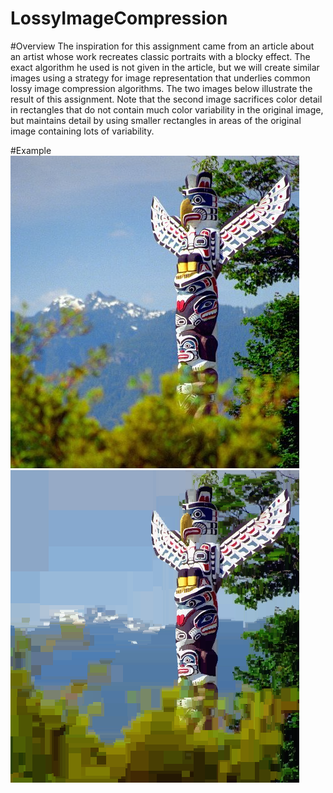 # LossyImageCompression
#Overview
The inspiration for this assignment came from an article about an artist whose work recreates classic portraits with a blocky effect.
The exact algorithm he used is not given in the article, but we will create similar images using a strategy for image representation
that underlies common lossy image compression algorithms.
The two images below illustrate the result of this assignment. Note that the second image sacrifices color detail in rectangles that 
do not contain much color variability in the original image, but maintains detail by using smaller rectangles in areas of the original
image containing lots of variability.

#Example
![](PA3pic1.png)
![](PA3pic2.png)
